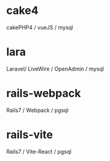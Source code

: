 # cake4
cakePHP4 / vueJS / mysql

# lara
Laravel/ LiveWire / OpenAdmin / mysql

# rails-webpack
Rails7 / Webpack / pgsql

# rails-vite
Rails7 / Vite-React / pgsql

